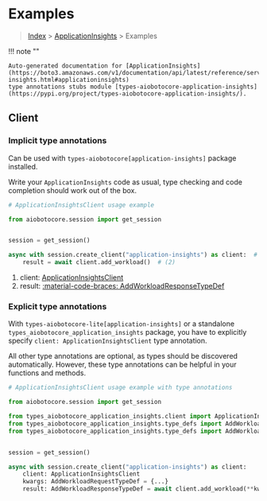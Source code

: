 # Examples

> [Index](../README.md) > [ApplicationInsights](./README.md) > Examples

!!! note ""

    Auto-generated documentation for [ApplicationInsights](https://boto3.amazonaws.com/v1/documentation/api/latest/reference/services/application-insights.html#applicationinsights)
    type annotations stubs module [types-aiobotocore-application-insights](https://pypi.org/project/types-aiobotocore-application-insights/).

## Client

### Implicit type annotations

Can be used with `types-aiobotocore[application-insights]` package installed.

Write your `ApplicationInsights` code as usual,
type checking and code completion should work out of the box.



```python
# ApplicationInsightsClient usage example

from aiobotocore.session import get_session


session = get_session()

async with session.create_client("application-insights") as client:  # (1)
    result = await client.add_workload()  # (2)
```

1. client: [ApplicationInsightsClient](./client.md)
2. result: [:material-code-braces: AddWorkloadResponseTypeDef](./type_defs.md#addworkloadresponsetypedef) 






### Explicit type annotations

With `types-aiobotocore-lite[application-insights]`
or a standalone `types_aiobotocore_application_insights` package, you have to explicitly specify
`client: ApplicationInsightsClient` type annotation.

All other type annotations are optional, as types should be discovered automatically.
However, these type annotations can be helpful in your functions and methods.


```python
# ApplicationInsightsClient usage example with type annotations

from aiobotocore.session import get_session

from types_aiobotocore_application_insights.client import ApplicationInsightsClient
from types_aiobotocore_application_insights.type_defs import AddWorkloadResponseTypeDef
from types_aiobotocore_application_insights.type_defs import AddWorkloadRequestTypeDef


session = get_session()

async with session.create_client("application-insights") as client:
    client: ApplicationInsightsClient
    kwargs: AddWorkloadRequestTypeDef = {...}
    result: AddWorkloadResponseTypeDef = await client.add_workload(**kwargs)
```




